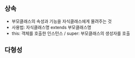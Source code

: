 상속
------
- 부모클래스의 속성과 기능을 자식클래스에게 물려주는 것
- 사용법: 자식클래스명 extends 부모클래스명
- this: 객체를 호출한 인스턴스 / super: 부모클래스의 생성자를 호출

다형성
-----
